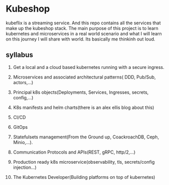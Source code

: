 # Kubeshop

kubeflix is a streaming service. And this repo contains all the services that make up the kubeshop stack. The main purpose of this project is to learn kubernetes and microservices in a real world scenario and what I will learn on this journey I will share with world. Its basically me thinkinh out loud.

## syllabus

1. Get a local and a cloud based kubernetes running with a secure ingress.

2. Microservices and associated architectural patterns( DDD, Pub/Sub, actors,...)

3. Principal k8s objects(Deployments, Services, Ingresses, secrets, config,...)

4. K8s manifests and helm charts(there is an alex ellis blog about this)

5. CI/CD

6. GitOps

7. Statefulsets management(From the Ground up, CoackroachDB, Ceph, Minio,...).

8. Communication Protocols and APIs(REST, gRPC, http/2,...)

9. Production ready k8s microservice(observability, tls, secrets/config injection...)

10. The Kubernetes Developer(Building platforms on top of kubernetes)
